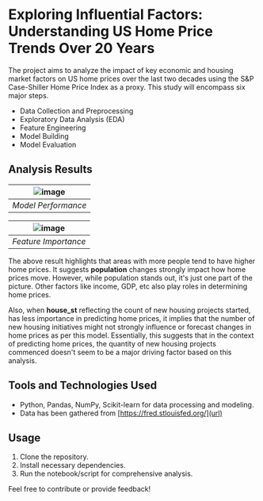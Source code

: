 # Exploring Influential Factors: Understanding US Home Price Trends Over 20 Years

The project aims to analyze the impact of key economic and housing market factors on US home prices over the last two decades using the S&P Case-Shiller Home Price Index as a proxy. This study will encompass six major steps. 

- Data Collection and Preprocessing
- Exploratory Data Analysis (EDA)
- Feature Engineering
- Model Building
- Model Evaluation

## Analysis Results
| ![image](https://github.com/grzzlyb/home-price-trends/assets/123747958/0b99f852-b07f-4a69-8f02-bff36afe0fd9) |
|:--:|
| *Model Performance* |

| ![image](https://github.com/grzzlyb/home-price-trends/assets/123747958/daa5900a-2dd8-46b1-97c1-be342344508e)|
|:--:|
| *Feature Importance* |

The above result highlights that areas with more people tend to have higher home prices. It suggests **population** changes strongly impact how home prices move. However, while population stands out, it's just one part of the picture. Other factors like income, GDP, etc also play roles in determining home prices.

Also, when **house_st** reflecting the count of new housing projects started, has less importance in predicting home prices, it implies that the number of new housing initiatives might not strongly influence or forecast changes in home prices as per this model. Essentially, this suggests that in the context of predicting home prices, the quantity of new housing projects commenced doesn't seem to be a major driving factor based on this analysis.

## Tools and Technologies Used
- Python, Pandas, NumPy, Scikit-learn for data processing and modeling.
- Data has been gathered from [https://fred.stlouisfed.org/](url)

## Usage
1. Clone the repository.
2. Install necessary dependencies.
3. Run the notebook/script for comprehensive analysis.

Feel free to contribute or provide feedback!
